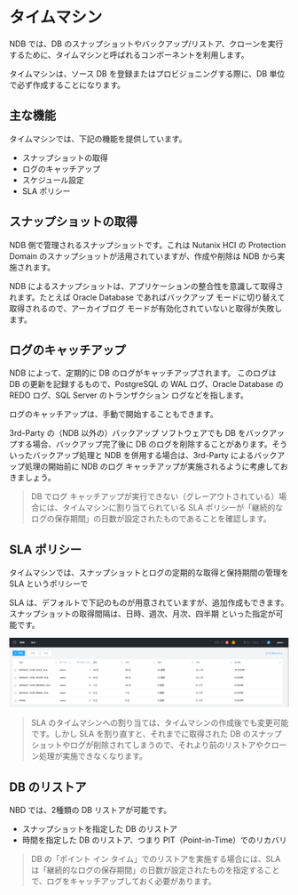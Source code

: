 # タイムマシン

NDB では、DB のスナップショットやバックアップ/リストア、クローンを実行するために、タイムマシンと呼ばれるコンポーネントを利用します。

タイムマシンは、ソース DB を登録またはプロビジョニングする際に、DB 単位で必ず作成することになります。


## 主な機能

タイムマシンでは、下記の機能を提供しています。
- スナップショットの取得
- ログのキャッチアップ
- スケジュール設定
- SLA ポリシー


## スナップショットの取得

NDB 側で管理されるスナップショットです。これは Nutanix HCI の Protection Domain のスナップショットが活用されていますが、作成や削除は NDB から実施されます。

NDB によるスナップショットは、アプリケーションの整合性を意識して取得されます。たとえば Oracle Database であればバックアップ モードに切り替えて取得されるので、アーカイブログ モードが有効化されていないと取得が失敗します。


## ログのキャッチアップ

NDB によって、定期的に DB のログがキャッチアップされます。
このログは DB の更新を記録するもので、PostgreSQL の WAL ログ、Oracle Database の REDO ログ、SQL Server のトランザクション ログなどを指します。

ログのキャッチアップは、手動で開始することもできます。

3rd-Party の（NDB 以外の）バックアップ ソフトウェアでも DB をバックアップする場合、バックアップ完了後に DB のログを削除することがあります。そういったバックアップ処理と NDB を併用する場合は、3rd-Party によるバックアップ処理の開始前に NDB のログ キャッチアップが実施されるように考慮しておきましょう。

> DB でログ キャッチアップが実行できない（グレーアウトされている）場合には、タイムマシンに割り当てられている SLA ポリシーが「継続的なログの保存期間」の日数が設定されたものであることを確認します。


## SLA ポリシー

タイムマシンでは、スナップショットとログの定期的な取得と保持期間の管理を SLA というポリシーで

SLA は、デフォルトで下記のものが用意されていますが、追加作成もできます。
スナップショットの取得間隔は、日時、週次、月次、四半期 といった指定が可能です。

![Time Machine SLA](images/tm-sla.png)

> SLA のタイムマシンへの割り当ては、タイムマシンの作成後でも変更可能です。しかし SLA を割り直すと、それまでに取得された DB のスナップショットやログが削除されてしまうので、それより前のリストアやクローン処理が実施できなくなります。


## DB のリストア

NBD では、2種類の DB リストアが可能です。

- スナップショットを指定した DB のリストア
- 時間を指定した DB のリストア、つまり PIT（Point-in-Time）でのリカバリ

> DB の「ポイント イン タイム」でのリストアを実施する場合には、SLA は「継続的なログの保存期間」の日数が設定されたものを指定することで、ログをキャッチアップしておく必要があります。
